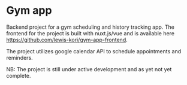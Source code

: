 # Gym app

Backend project for a gym scheduling and history tracking app.
The frontend for the project is built with nuxt.js/vue and is available here
<https://github.com/lewis-kori/gym-app-frontend>.

The project utilizes google calendar API to schedule appointments and reminders.

NB: The project is still under active development and as yet not yet complete.
